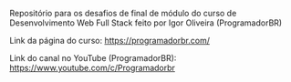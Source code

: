 Repositório para os desafios de final de módulo do curso de Desenvolvimento Web Full Stack feito por Igor Oliveira (ProgramadorBR)

Link da página do curso: https://programadorbr.com/

Link do canal no YouTube (ProgramadorBR): https://www.youtube.com/c/Programadorbr
